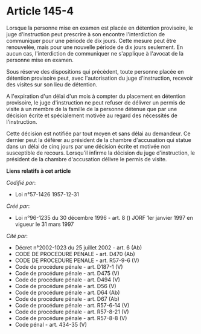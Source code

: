 # Article 145-4

Lorsque la personne mise en examen est placée en détention provisoire, le juge d'instruction peut prescrire à son encontre
l'interdiction de communiquer pour une période de dix jours. Cette mesure peut être renouvelée, mais pour une nouvelle
période de dix jours seulement. En aucun cas, l'interdiction de communiquer ne s'applique à l'avocat de la personne mise en
examen.

Sous réserve des dispositions qui précèdent, toute personne placée en détention provisoire peut, avec l'autorisation du juge
d'instruction, recevoir des visites sur son lieu de détention.

A l'expiration d'un délai d'un mois à compter du placement en détention provisoire, le juge d'instruction ne peut refuser de
délivrer un permis de visite à un membre de la famille de la personne détenue que par une décision écrite et spécialement
motivée au regard des nécessités de l'instruction.

Cette décision est notifiée par tout moyen et sans délai au demandeur. Ce dernier peut la déférer au président de la chambre
d'accusation qui statue dans un délai de cinq jours par une décision écrite et motivée non susceptible de recours. Lorsqu'il
infirme la décision du juge d'instruction, le président de la chambre d'accusation délivre le permis de visite.

**Liens relatifs à cet article**

_Codifié par_:

  - Loi n°57-1426 1957-12-31

_Créé par_:

  - Loi n°96-1235 du 30 décembre 1996 - art. 8 () JORF 1er janvier 1997 en vigueur le 31 mars 1997

_Cité par_:

  - Décret n°2002-1023 du 25 juillet 2002 - art. 6 (Ab)
  - CODE DE PROCEDURE PENALE - art. D470 (Ab)
  - CODE DE PROCEDURE PENALE - art. R57-9-6 (V)
  - Code de procédure pénale - art. D187-1 (V)
  - Code de procédure pénale - art. D475 (V)
  - Code de procédure pénale - art. D494 (V)
  - Code de procédure pénale - art. D56 (V)
  - Code de procédure pénale - art. D64 (Ab)
  - Code de procédure pénale - art. D67 (Ab)
  - Code de procédure pénale - art. R57-6-14 (V)
  - Code de procédure pénale - art. R57-8-21 (V)
  - Code de procédure pénale - art. R57-8-8 (V)
  - Code pénal - art. 434-35 (V)
